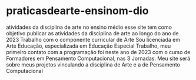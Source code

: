 # praticasdearte-ensinom-dio
atividades da disciplina de arte no ensino médio
esse site tem como objetivo publicar as atividades da disciplina de arte ao longo do ano de 2023
Trabalho com o componente curricular de Arte
Sou licenciada em Arte Educação, especializada em Educação Especial
Trabalho, meu primeiro contato com a programação foi neste ano de 2023 com o curso de Formadores em Pensamento Computacional, nas 3 Jornadas.
Meu site será sobre meus projetos vinculando a disciplina de Arte e a de Pensamento Computacional

